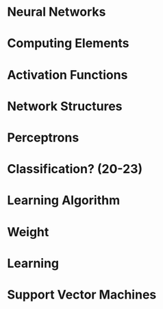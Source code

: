 # Neural Networks

# Computing Elements

# Activation Functions

# Network Structures

# Perceptrons

# Classification? (20-23)

# Learning Algorithm

# Weight

# Learning

# Support Vector Machines

